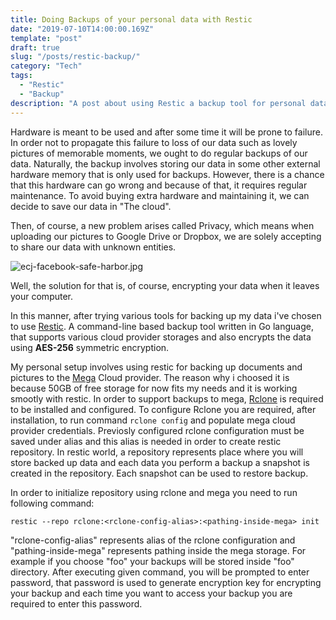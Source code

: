 ```yaml
---
title: Doing Backups of your personal data with Restic
date: "2019-07-10T14:00:00.169Z"
template: "post"
draft: true
slug: "/posts/restic-backup/"
category: "Tech"
tags:
  - "Restic"
  - "Backup"
description: "A post about using Restic a backup tool for personal data."
---
```


Hardware is meant to be used and after some time it will be prone to failure. In order not to propagate this failure
to loss of our data such as lovely pictures of memorable moments, we ought to do regular backups of our data.
Naturally, the backup involves storing our data in some other external hardware memory that is only used for backups.
However, there is a chance that this hardware can go wrong and because of that, it requires regular maintenance.
To avoid buying extra hardware and maintaining it, we can decide to save our data in "The cloud".

Then, of course, a new problem arises called Privacy, which means when uploading our pictures to
Google Drive or Dropbox, we are solely accepting to
share our data with unknown entities.

![ecj-facebook-safe-harbor.jpg](/media/ecj-facebook-safe-harbor.jpg)

Well, the solution for that is, of course, encrypting your data when it leaves your computer.

In this manner, after trying various tools for backing up my data i've chosen to use [Restic](https://restic.net/).
A command-line based backup tool written in Go language, that supports various cloud provider storages and also encrypts the data using
**AES-256** symmetric encryption.

My personal setup involves using restic for backing up documents and pictures to the [Mega](https://mega.nz/) Cloud provider.
The reason why i choosed it is because 50GB of free storage for now fits my needs and it is working smootly with restic.
In order to support backups to mega, [Rclone](https://rclone.org/) is required to be installed and configured.
To configure Rclone you are required, after installation, to run command `rclone config` and populate mega cloud provider credentials.
Previosly configured rclone configuration must be saved under alias and this alias is needed in order to create restic repository.
In restic world, a repository represents place where you will store backed up data and each data you perform a backup a snapshot is created in the repository.
Each snapshot can be used to restore backup.

In order to initialize repository using rclone and mega you need to run following command:
```
restic --repo rclone:<rclone-config-alias>:<pathing-inside-mega> init
```
"rclone-config-alias" represents alias of the rclone configuration and "pathing-inside-mega" represents pathing inside the mega storage.
For example if you choose "foo" your backups will be stored inside "foo" directory.
After executing given command, you will be prompted to enter password, that password is used to generate encryption key for encrypting your backup
and each time you want to access your backup you are required to enter this password.


